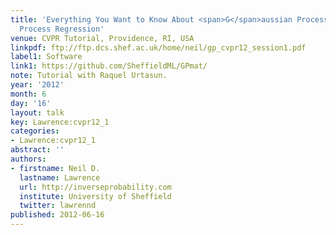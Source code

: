 ```yaml
---
title: 'Everything You Want to Know About <span>G</span>aussian Processes: <span>G</span>aussian
  Process Regression'
venue: CVPR Tutorial, Providence, RI, USA
linkpdf: ftp://ftp.dcs.shef.ac.uk/home/neil/gp_cvpr12_session1.pdf
label1: Software
link1: https://github.com/SheffieldML/GPmat/
note: Tutorial with Raquel Urtasun.
year: '2012'
month: 6
day: '16'
layout: talk
key: Lawrence:cvpr12_1
categories:
- Lawrence:cvpr12_1
abstract: ''
authors:
- firstname: Neil D.
  lastname: Lawrence
  url: http://inverseprobability.com
  institute: University of Sheffield
  twitter: lawrennd
published: 2012-06-16
---
```

